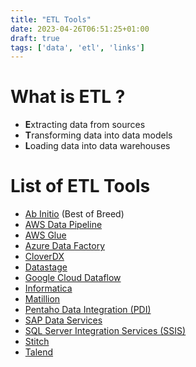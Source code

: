 ```yaml
---
title: "ETL Tools"
date: 2023-04-26T06:51:25+01:00
draft: true
tags: ['data', 'etl', 'links']
---
```

# What is ETL ?
- **E**xtracting data from sources
- **T**ransforming data into data models
- **L**oading data into data warehouses

# List of ETL Tools
- [Ab Initio](https://www.abinitio.com/) (Best of Breed)
- [AWS Data Pipeline](https://aws.amazon.com/datapipeline/)
- [AWS Glue](https://aws.amazon.com/glue/)
- [Azure Data Factory](https://learn.microsoft.com/en-us/azure/data-factory/)
- [CloverDX](https://www.cloverdx.com/)
- [Datastage](https://www.ibm.com/products/datastage)
- [Google Cloud Dataflow](https://cloud.google.com/dataflow)
- [Informatica](https://www.informatica.com/)
- [Matillion](https://www.matillion.com/)
- [Pentaho Data Integration (PDI)](https://help.hitachivantara.com/Documentation/Pentaho/8.3/Products/Pentaho_Data_Integration)
- [SAP Data Services](https://www.sap.com/products/technology-platform/data-services.html)
- [SQL Server Integration Services (SSIS)](https://learn.microsoft.com/en-us/sql/integration-services/sql-server-integration-services/)
- [Stitch](https://www.stitchdata.com/)
- [Talend](https://www.talend.com/) 
